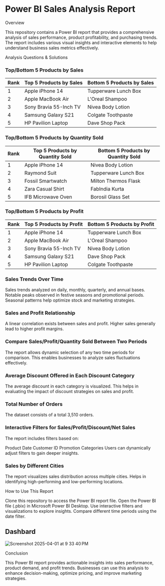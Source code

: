 # Power BI Sales Analysis Report

Overview

This repository contains a Power BI report that provides a comprehensive analysis of sales performance, product profitability, and purchasing trends. The report includes various visual insights and interactive elements to help understand business sales metrics effectively.

Analysis Questions & Solutions

### Top/Bottom 5 Products by Sales

| Rank | Top 5 Products by Sales      | Bottom 5 Products by Sales |
|------|------------------------------|----------------------------|
| 1    | Apple iPhone 14              | Tupperware Lunch Box       |
| 2    | Apple MacBook Air            | L'Oreal Shampoo           |
| 3    | Sony Bravia 55-Inch TV       | Nivea Body Lotion         |
| 4    | Samsung Galaxy S21           | Colgate Toothpaste        |
| 5    | HP Pavilion Laptop           | Dave Shop Pack            |

### Top/Bottom 5 Products by Quantity Sold

| Rank | Top 5 Products by Quantity Sold | Bottom 5 Products by Quantity Sold |
|------|--------------------------------|----------------------------------|
| 1    | Apple iPhone 14               | Nivea Body Lotion              |
| 2    | Raymond Suit                  | Tupperware Lunch Box           |
| 3    | Fossil Smartwatch             | Milton Thermos Flask           |
| 4    | Zara Casual Shirt             | FabIndia Kurta                 |
| 5    | IFB Microwave Oven            | Borosil Glass Set              |

### Top/Bottom 5 Products by Profit

| Rank | Top 5 Products by Profit       | Bottom 5 Products by Profit |
|------|--------------------------------|----------------------------|
| 1    | Apple iPhone 14               | Tupperware Lunch Box       |
| 2    | Apple MacBook Air             | L'Oreal Shampoo           |
| 3    | Sony Bravia 55-Inch TV        | Nivea Body Lotion         |
| 4    | Samsung Galaxy S21            | Dave Shop Pack            |
| 5    | HP Pavilion Laptop            | Colgate Toothpaste        |

### Sales Trends Over Time

 Sales trends analyzed on daily, monthly, quarterly, and annual bases.
 Notable peaks observed in festive seasons and promotional periods.
 Seasonal patterns help optimize stock and marketing strategies.

### Sales and Profit Relationship

 A linear correlation exists between sales and profit.
 Higher sales generally lead to higher profit margins.

### Compare Sales/Profit/Quantity Sold Between Two Periods

 The report allows dynamic selection of any two time periods for comparison.
 This enables businesses to analyze sales fluctuations effectively.

### Average Discount Offered in Each Discount Category

 The average discount in each category is visualized.
 This helps in evaluating the impact of discount strategies on sales and profit.

### Total Number of Orders

 The dataset consists of a total 3,510 orders.

### Interactive Filters for Sales/Profit/Discount/Net Sales

 The report includes filters based on:

 Product
 Date
 Customer ID
 Promotion Categories
 Users can dynamically adjust filters to gain deeper insights.

### Sales by Different Cities

 The report visualizes sales distribution across multiple cities.
 Helps in identifying high-performing and low-performing locations.

How to Use This Report

Clone this repository to access the Power BI report file.
Open the Power BI file (.pbix) in Microsoft Power BI Desktop.
Use interactive filters and visualizations to explore insights.
Compare different time periods using the date filter.

## Dashbard


![Screenshot 2025-04-01 at 9 33 40 PM](https://github.com/user-attachments/assets/68d6e185-d744-4690-94eb-211e362dd92e)


Conclusion

This Power BI report provides actionable insights into sales performance, product demand, and profit trends. Businesses can use this analysis to enhance decision-making, optimize pricing, and improve marketing strategies.



